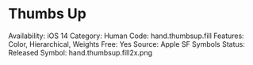 # Thumbs Up

Availability: iOS 14
Category: Human
Code: hand.thumbsup.fill
Features: Color, Hierarchical, Weights
Free: Yes
Source: Apple SF Symbols
Status: Released
Symbol: hand.thumbsup.fill2x.png